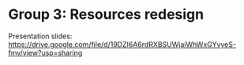 # Group 3: Resources redesign

Presentation slides: https://drive.google.com/file/d/19DZI6A6rdRXBSUWjaiWhWxGYvyeS-fmv/view?usp=sharing

